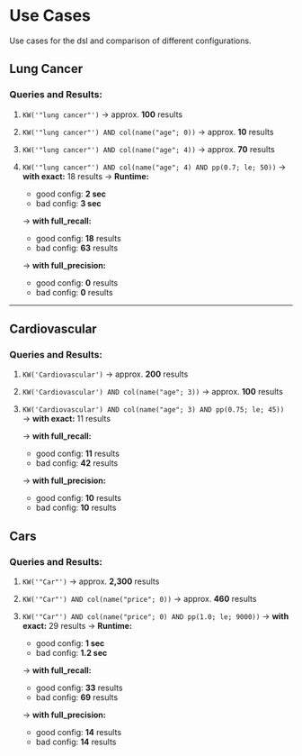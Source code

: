 # Use Cases

Use cases for the dsl and comparison of different configurations.

## Lung Cancer

### Queries and Results:

1. `KW('"lung cancer"')`
   → approx. **100** results

2. `KW('"lung cancer"') AND col(name("age"; 0))`
   → approx. **10** results

3. `KW('"lung cancer"') AND col(name("age"; 4))`
   → approx. **70** results

4. `KW('"lung cancer"') AND col(name("age"; 4) AND pp(0.7; le; 50))`
   → **with exact:** 18 results
   → **Runtime:**
      - good config: **2 sec**
      - bad config: **3 sec**

   → **with full_recall:**
      - good config: **18** results
      - bad config: **63** results

   → **with full_precision:**
      - good config: **0** results
      - bad config: **0** results

---

## Cardiovascular

### Queries and Results:

1. `KW('Cardiovascular')`
   → approx. **200** results

2. `KW('Cardiovascular') AND col(name("age"; 3))`
   → approx. **100** results

3. `KW('Cardiovascular') AND col(name("age"; 3) AND pp(0.75; le; 45))`
   → **with exact:** 11 results

   → **with full_recall:**
      - good config: **11** results
      - bad config: **42** results

   → **with full_precision:**
      - good config: **10** results
      - bad config: **10** results


## Cars

### Queries and Results:

1. `KW('"Car"')`
   → approx. **2,300** results

2. `KW('"Car"') AND col(name("price"; 0))`
   → approx. **460** results

3. `KW('"Car"') AND col(name("price"; 0) AND pp(1.0; le; 9000))`
   → **with exact:** 29 results
   → **Runtime:**
      - good config: **1 sec**
      - bad config: **1.2 sec**

   → **with full_recall:**
      - good config: **33** results
      - bad config: **69** results

   → **with full_precision:**
      - good config: **14** results
      - bad config: **14** results
